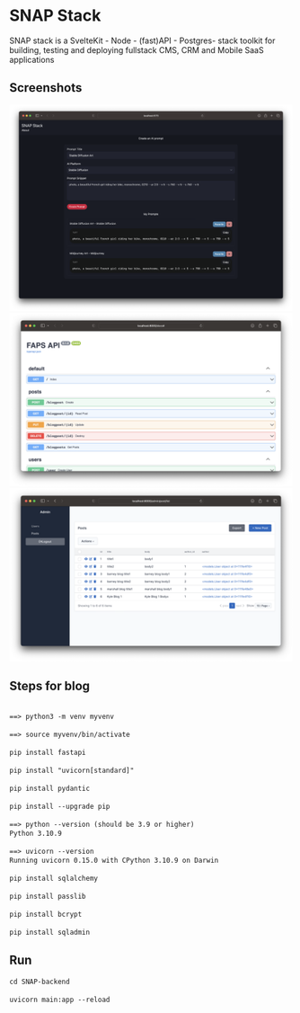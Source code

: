 # SNAP Stack

SNAP stack is a SvelteKit - Node - (fast)API - Postgres- stack toolkit for building, testing and deploying fullstack CMS, CRM and Mobile SaaS applications

## Screenshots

<img src="https://raw.githubusercontent.com/arunabhdas/FAPS-stack/main/screenshots/screenshot_2_3.png" width="720"/>

<img src="https://raw.githubusercontent.com/arunabhdas/FAPS-stack/main/screenshots/screenshot_1.png" width="720"/>

<img src="https://raw.githubusercontent.com/arunabhdas/FAPS-stack/main/screenshots/screenshot_2.png" width="720"/>

## Steps for blog

```

==> python3 -m venv myvenv

==> source myvenv/bin/activate

pip install fastapi

pip install "uvicorn[standard]"

pip install pydantic

pip install --upgrade pip

==> python --version (should be 3.9 or higher)
Python 3.10.9

==> uvicorn --version
Running uvicorn 0.15.0 with CPython 3.10.9 on Darwin

pip install sqlalchemy

pip install passlib

pip install bcrypt

pip install sqladmin

```


## Run

```
cd SNAP-backend

uvicorn main:app --reload

```

